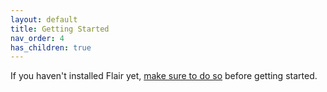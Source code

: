 ```yaml
---
layout: default
title: Getting Started
nav_order: 4
has_children: true
---
```


If you haven't installed Flair yet, [make sure to do so](/flair/installation) before getting started.